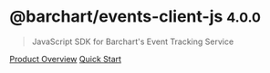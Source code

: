 # @barchart/events-client-js <small>4.0.0</small>

> JavaScript SDK for Barchart&#x27;s Event Tracking Service

[Product Overview](/content/product_overview)
[Quick Start](/content/quick_start)

